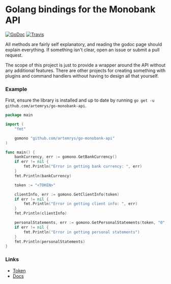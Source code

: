 # Golang bindings for the Monobank API

[![GoDoc](https://godoc.org/github.com/artemrys/go-monobank-api?status.svg)](https://godoc.org/github.com/artemrys/go-monobank-api)
[![Travis](https://travis-ci.org/artemrys/go-monobank-api.svg?branch=master)](https://travis-ci.org/artemrys/go-monobank-api)

All methods are fairly self explanatory, and reading the godoc page should
explain everything. If something isn't clear, open an issue or submit
a pull request.

The scope of this project is just to provide a wrapper around the API
without any additional features. There are other projects for creating
something with plugins and command handlers without having to design
all that yourself.

### Example

First, ensure the library is installed and up to date by running
`go get -u github.com/artemrys/go-monobank-api`.

```go
package main

import (
	"fmt"

	gomono "github.com/artemrys/go-monobank-api"
)

func main() {
	bankCurrency, err := gomono.GetBankCurrency()
	if err != nil {
		fmt.Println("Error in getting bank currency: ", err)
	}
	fmt.Println(bankCurrency)

	token := "<TOKEN>"

	clientInfo, err := gomono.GetClientInfo(token)
	if err != nil {
		fmt.Println("Error in getting client info: ", err)
	}
	fmt.Println(clientInfo)

	personalStatements, err := gomono.GetPersonalStatements(token, "0", "1559341138", "1562019538")
	if err != nil {
		fmt.Println("Error in getting personal statements")
	}
	fmt.Println(personalStatements)
}
```

### Links

 * [Token](https://api.monobank.ua/)
 * [Docs](https://api.monobank.ua/docs/)
